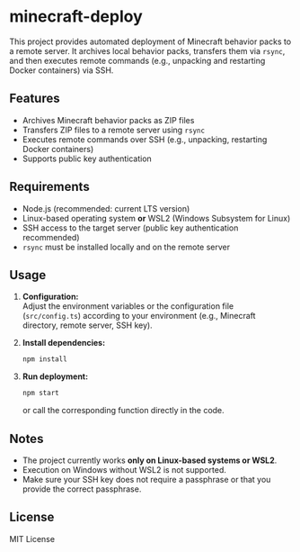 # minecraft-deploy

This project provides automated deployment of Minecraft behavior packs to a remote server. It archives local behavior packs, transfers them via `rsync`, and then executes remote commands (e.g., unpacking and restarting Docker containers) via SSH.

## Features

- Archives Minecraft behavior packs as ZIP files
- Transfers ZIP files to a remote server using `rsync`
- Executes remote commands over SSH (e.g., unpacking, restarting Docker containers)
- Supports public key authentication

## Requirements

- Node.js (recommended: current LTS version)
- Linux-based operating system **or** WSL2 (Windows Subsystem for Linux)
- SSH access to the target server (public key authentication recommended)
- `rsync` must be installed locally and on the remote server

## Usage

1. **Configuration:**  
   Adjust the environment variables or the configuration file (`src/config.ts`) according to your environment (e.g., Minecraft directory, remote server, SSH key).

2. **Install dependencies:**  
   ```bash
   npm install
   ```

3. **Run deployment:**  
   ```bash
   npm start
   ```
   or call the corresponding function directly in the code.

## Notes

- The project currently works **only on Linux-based systems or WSL2**.
- Execution on Windows without WSL2 is not supported.
- Make sure your SSH key does not require a passphrase or that you provide the correct passphrase.

## License

MIT License

